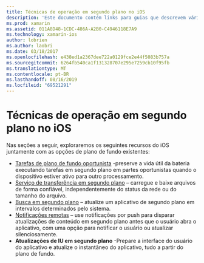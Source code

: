 ```yaml
---
title: Técnicas de operação em segundo plano no iOS
description: 'Este documento contém links para guias que descrevem várias técnicas de plano de fundo no iOS: tarefas em segundo plano, serviço de transferência em segundo plano, busca em segundo plano e notificações remotas.'
ms.prod: xamarin
ms.assetid: 011A8D48-1CDC-486A-A2B0-C4946118E7A9
ms.technology: xamarin-ios
author: lobrien
ms.author: laobri
ms.date: 03/18/2017
ms.openlocfilehash: e438ed1a2367dee722a0129fce2e44f5083b757a
ms.sourcegitcommit: 6264fb540ca1f131328707e295e7259cb10f95fb
ms.translationtype: MT
ms.contentlocale: pt-BR
ms.lasthandoff: 08/16/2019
ms.locfileid: "69521291"
---
```

# <a name="ios-backgrounding-techniques"></a>Técnicas de operação em segundo plano no iOS

Nas seções a seguir, exploraremos os seguintes recursos do iOS juntamente com as opções de plano de fundo existentes:

- [Tarefas de plano de fundo oportunista](~/ios/app-fundamentals/backgrounding/ios-backgrounding-techniques/ios-backgrounding-with-tasks.md#background_tasks_in_iOS_7) -preserve a vida útil da bateria executando tarefas em segundo plano em partes oportunistas quando o dispositivo estiver ativo para outro processamento.
- [Serviço de transferência em segundo plano](~/ios/app-fundamentals/backgrounding/ios-backgrounding-techniques/ios-backgrounding-with-tasks.md#background-transfers) – carregue e baixe arquivos de forma confiável, independentemente do status da rede ou do tamanho do arquivo.
- [Busca em segundo plano](~/ios/app-fundamentals/backgrounding/ios-backgrounding-techniques/updating-an-application-in-the-background.md#background_fetch) – atualize um aplicativo de segundo plano em intervalos determinados pelo sistema.
- [Notificações remotas](~/ios/app-fundamentals/backgrounding/ios-backgrounding-techniques/updating-an-application-in-the-background.md#remote_notifications) – use notificações por push para disparar atualizações de conteúdo em segundo plano antes que o usuário abra o aplicativo, com uma opção para notificar o usuário ou atualizar silenciosamente.
- **Atualizações de IU em segundo plano** -Prepare a interface do usuário do aplicativo e atualize o instantâneo do aplicativo, tudo a partir do plano de fundo.
